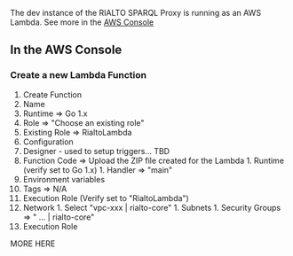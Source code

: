 The dev instance of the RIALTO SPARQL Proxy is running as an AWS Lambda. See more in the [AWS Console](https://console.aws.amazon.com/lambda/home?region=us-east-1#/functions/sparqlProxy?tab=graph)

## In the AWS Console

### Create a new Lambda Function

1. Create Function
 1. Name
  1. Runtime => Go 1.x
  1. Role => "Choose an existing role"
  1. Existing Role => RialtoLambda
1. Configuration
  1. Designer - used to setup triggers... TBD
  1. Function Code => Upload the ZIP file created for the Lambda
    1. Runtime (verify set to Go 1.x)
    1. Handler => "main"
  1. Environment variables
  1. Tags => N/A
  1. Execution Role (Verify set to "RialtoLambda")
  1. Network
    1. Select "vpc-xxx | rialto-core"
    1. Subnets
    1. Security Groups => " ... | rialto-core"
  1. Execution Role 

MORE HERE